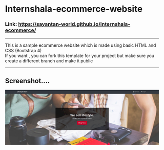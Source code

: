 # Internshala-ecommerce-website
### Link: https://sayantan-world.github.io/Internshala-ecommerce/ 
---
This is a sample ecommerce website which is made using basic HTML and CSS (Bootstrap 4)<br>
If you want , you can fork this template for your project but make sure you create a different branch and make it public

---
## Screenshot....
![](https://github.com/Sayantan-world/Internshala-ecommerce/blob/master/Screenshot%20from%202019-08-03%2008-59-51.png?raw=true)
